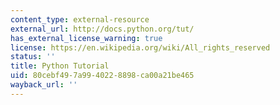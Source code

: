 ```yaml
---
content_type: external-resource
external_url: http://docs.python.org/tut/
has_external_license_warning: true
license: https://en.wikipedia.org/wiki/All_rights_reserved
status: ''
title: Python Tutorial
uid: 80cebf49-7a99-4022-8898-ca00a21be465
wayback_url: ''
---
```

